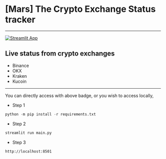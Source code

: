 # [Mars] The Crypto Exchange Status tracker
---
[![Streamlit App](https://static.streamlit.io/badges/streamlit_badge_black_white.svg)](https://crypto-exchange-status.streamlit.app/)

## Live status from crypto exchanges
- Binance
- OKX
- Kraken
- Kucoin

---
You can directly access with above badge, or you wish to access locally,
- Step 1
```python
python -m pip install -r requirements.txt
```
- Step 2
```python
streamlit run main.py
```
- Step 3
```plaintext
http://localhost:8501
```
